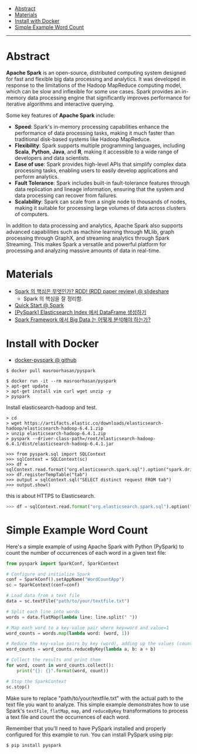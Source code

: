 - [Abstract](#abstract)
- [Materials](#materials)
- [Install with Docker](#install-with-docker)
- [Simple Example Word Count](#simple-example-word-count)

----

# Abstract

**Apache Spark** is an open-source, distributed computing system designed for fast
and flexible big data processing and analytics. It was developed in response to
the limitations of the Hadoop MapReduce computing model, which can be slow and
inflexible for some use cases. Spark provides an in-memory data processing
engine that significantly improves performance for iterative algorithms and
interactive querying.

Some key features of **Apache Spark** include:

- **Speed**: Spark's in-memory processing capabilities enhance the performance
  of data processing tasks, making it much faster than traditional disk-based
  systems like Hadoop MapReduce.
- **Flexibility**: Spark supports multiple programming languages, including
  **Scala**, **Python**, **Java**, and **R**, making it accessible to a wide
  range of developers and data scientists.
- **Ease of use**: Spark provides high-level APIs that simplify complex data
  processing tasks, enabling users to easily develop applications and perform
  analytics.
- **Fault Tolerance**: Spark includes built-in fault-tolerance features through
  data replication and lineage information, ensuring that the system and data
  processing can recover from failures.
- **Scalability**: Spark can scale from a single node to thousands of nodes,
  making it suitable for processing large volumes of data across clusters of
  computers.

In addition to data processing and analytics, Apache Spark also supports
advanced capabilities such as machine learning through MLlib, graph processing
through GraphX, and streaming analytics through Spark Streaming. This makes
Spark a versatile and powerful platform for processing and analyzing massive
amounts of data in real-time.

# Materials

* [Spark 의 핵심은 무엇인가? RDD! (RDD paper review) @ slideshare](https://www.slideshare.net/yongho/rdd-paper-review)
  * Spark 의 핵심을 잘 정리함.
* [Quick Start @ Spark](https://spark.apache.org/docs/latest/quick-start.html)
* [[PySpark] Elasticsearch Index 에서 DataFrame 생성하기](https://oboki.net/workspace/python/pyspark-elasticsearch-index-%ec%97%90%ec%84%9c-dataframe-%ec%83%9d%ec%84%b1%ed%95%98%ea%b8%b0/)
* [Spark Framework 에서 Big Data 는 어떻게 분석해야 하는가?](https://niceguy1575.tistory.com/97)

# Install with Docker

* [docker-pyspark @ github](https://github.com/masroorhasan/docker-pyspark)

```console
$ docker pull masroorhasan/pyspark

$ docker run -it --rm masroorhasan/pyspark
> apt-get update
> apt-get install vim curl wget unzip -y
> pyspark
```

Install elasticsearch-hadoop and test.

```console
> cd
> wget https://artifacts.elastic.co/downloads/elasticsearch-hadoop/elasticsearch-hadoop-6.4.1.zip
> unzip elasticsearch-hadoop-6.4.1.zip
> pyspark --driver-class-path=/root/elasticsearch-hadoop-6.4.1/dist/elasticsearch-hadoop-6.4.1.jar

>>> from pyspark.sql import SQLContext
>>> sqlContext = SQLContext(sc)
>>> df = sqlContext.read.format("org.elasticsearch.spark.sql").option("spark.driver.allowMultipleContexts","true").option("es.index.auto.create","true").option("es.nodes.discovery","false").option("es.mapping.id","uuid").option("es.mapping.exclude","uuid").option("es.nodes","xxx.xxx.xxx.xxx").option("es.port","80").option("es.nodes.wan.only","true").load("iamslash/helloworld")
>>> df.registerTempTable("tab")
>>> output = sqlContext.sql("SELECT distinct request FROM tab")
>>> output.show()
```

this is about HTTPS to Elasticsearch.

```py
>>> df = sqlContext.read.format("org.elasticsearch.spark.sql").option("spark.driver.allowMultipleContexts","true").option("es.index.auto.create","true").option("es.nodes.discovery","false").option("es.mapping.id","uuid").option("es.mapping.exclude","uuid").option("es.nodes","xxx.xxx.xxx.xxx").option("es.port","443").option("es.net.ssl","true").option("es.nodes.wan.only","true").load("iamslash/helloworld")
```

# Simple Example Word Count

Here's a simple example of using Apache Spark with Python (PySpark) to count the
number of occurrences of each word in a given text file:

```py
from pyspark import SparkConf, SparkContext

# Configure and initialize Spark
conf = SparkConf().setAppName("WordCountApp")
sc = SparkContext(conf=conf)

# Load data from a text file
data = sc.textFile("path/to/your/textfile.txt")

# Split each line into words
words = data.flatMap(lambda line: line.split(" "))

# Map each word to a key-value pair where key=word and value=1
word_counts = words.map(lambda word: (word, 1))

# Reduce the key-value pairs by key (word), adding up the values (counts)
word_counts = word_counts.reduceByKey(lambda a, b: a + b)

# Collect the results and print them
for word, count in word_counts.collect():
    print("{}: {}".format(word, count))

# Stop the SparkContext
sc.stop()
```

Make sure to replace "path/to/your/textfile.txt" with the actual path to the
text file you want to analyze. This simple example demonstrates how to use
Spark's `textFile`, `flatMap`, `map`, and `reduceByKey` transformations to
process a text file and count the occurrences of each word.

Remember that you'll need to have PySpark installed and properly configured for
this example to run. You can install PySpark using pip:

```bash
$ pip install pyspark
```
